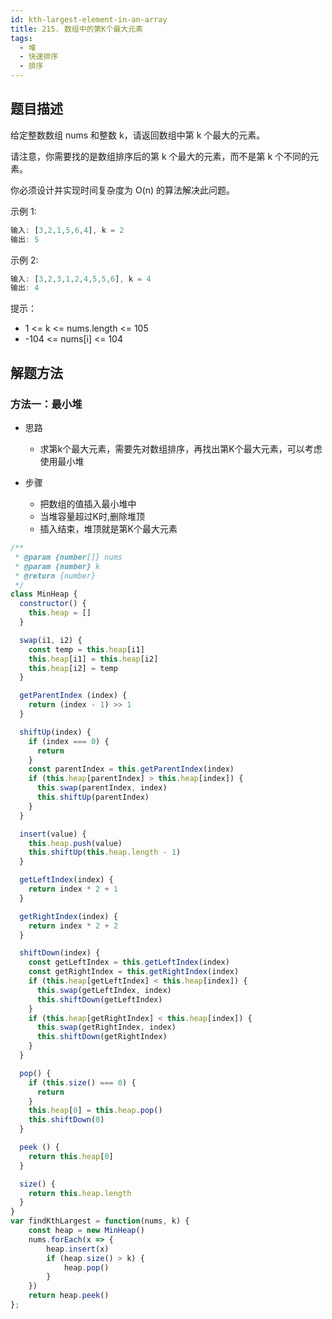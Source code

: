 ```yaml
---
id: kth-largest-element-in-an-array
title: 215. 数组中的第K个最大元素
tags:
  - 堆
  - 快速排序
  - 排序
---
```


## 题目描述

给定整数数组 nums 和整数 k，请返回数组中第 k 个最大的元素。

请注意，你需要找的是数组排序后的第 k 个最大的元素，而不是第 k 个不同的元素。

你必须设计并实现时间复杂度为 O(n) 的算法解决此问题。

示例 1:

```js
输入: [3,2,1,5,6,4], k = 2
输出: 5
```

示例 2:

```js
输入: [3,2,3,1,2,4,5,5,6], k = 4
输出: 4
```

提示：

- 1 <= k <= nums.length <= 105
- -104 <= nums[i] <= 104

## 解题方法

### 方法一：最小堆

- 思路
  - 求第k个最大元素，需要先对数组排序，再找出第K个最大元素，可以考虑使用最小堆

- 步骤
  - 把数组的值插入最小堆中
  - 当堆容量超过K时,删除堆顶
  - 插入结束，堆顶就是第K个最大元素

```js
/**
 * @param {number[]} nums
 * @param {number} k
 * @return {number}
 */
class MinHeap {
  constructor() {
    this.heap = []
  }

  swap(i1, i2) {
    const temp = this.heap[i1]
    this.heap[i1] = this.heap[i2]
    this.heap[i2] = temp
  }

  getParentIndex (index) {
    return (index - 1) >> 1
  }

  shiftUp(index) {
    if (index === 0) {
      return
    }
    const parentIndex = this.getParentIndex(index)
    if (this.heap[parentIndex] > this.heap[index]) {
      this.swap(parentIndex, index)
      this.shiftUp(parentIndex)
    }
  }

  insert(value) {
    this.heap.push(value)
    this.shiftUp(this.heap.length - 1)
  }

  getLeftIndex(index) {
    return index * 2 + 1
  }

  getRightIndex(index) {
    return index * 2 + 2
  }

  shiftDown(index) {
    const getLeftIndex = this.getLeftIndex(index)
    const getRightIndex = this.getRightIndex(index)
    if (this.heap[getLeftIndex] < this.heap[index]) {
      this.swap(getLeftIndex, index)
      this.shiftDown(getLeftIndex)
    }
    if (this.heap[getRightIndex] < this.heap[index]) {
      this.swap(getRightIndex, index)
      this.shiftDown(getRightIndex)
    }
  }

  pop() {
    if (this.size() === 0) {
      return
    }
    this.heap[0] = this.heap.pop()
    this.shiftDown(0)
  }

  peek () {
    return this.heap[0]
  }

  size() {
    return this.heap.length
  }
}
var findKthLargest = function(nums, k) {
    const heap = new MinHeap()
    nums.forEach(x => {
        heap.insert(x)
        if (heap.size() > k) {
            heap.pop()
        }
    })
    return heap.peek()
};
```
